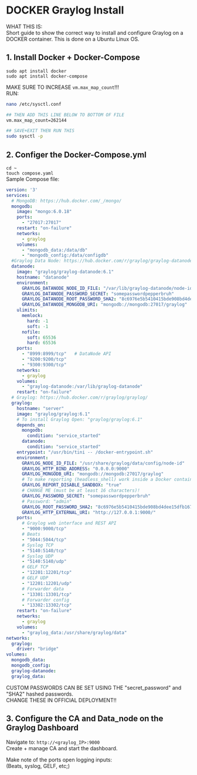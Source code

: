 # DOCKER Graylog Install #

WHAT THIS IS:  
Short guide to show the correct way to install and configure Graylog on a DOCKER container. This is done on a Ubuntu Linux OS. <br>


## 1. Install Docker + Docker-Compose ##

```sudo apt install docker ```  
```sudo apt install docker-compose```  

MAKE SURE TO INCREASE ```vm.max_map_count```!!!  
RUN:  
```bash
nano /etc/sysctl.conf

## THEN ADD THIS LINE BELOW TO BOTTOM OF FILE
vm.max_map_count=262144

## SAVE+EXIT THEN RUN THIS
sudo sysctl -p
```

## 2. Configer the Docker-Compose.yml ##

```cd ~```  
```touch compose.yaml```  
Sample Compose file:  
```yaml
version: '3'
services:
  # MongoDB: https://hub.docker.com/_/mongo/
  mongodb:
    image: "mongo:6.0.18"
    ports:
      - "27017:27017"
    restart: "on-failure"
    networks:
      - graylog
    volumes:
      - "mongodb_data:/data/db"
      - "mongodb_config:/data/configdb"
  #Graylog Data Node: https://hub.docker.com/r/graylog/graylog-datanode
  datanode:
    image: "graylog/graylog-datanode:6.1"
    hostname: "datanode"
    environment:
      GRAYLOG_DATANODE_NODE_ID_FILE: "/var/lib/graylog-datanode/node-id"
      GRAYLOG_DATANODE_PASSWORD_SECRET: "somepasswordpepperbruh"
      GRAYLOG_DATANODE_ROOT_PASSWORD_SHA2: "8c6976e5b5410415bde908bd4dee15dfb167a9c873fc4bb8a81f6f2ab448a918"
      GRAYLOG_DATANODE_MONGODB_URI: "mongodb://mongodb:27017/graylog"
    ulimits:
      memlock:
        hard: -1
        soft: -1
      nofile:
        soft: 65536
        hard: 65536
    ports:
      - "8999:8999/tcp"   # DataNode API
      - "9200:9200/tcp"
      - "9300:9300/tcp"
    networks:
      - graylog
    volumes:
      - "graylog-datanode:/var/lib/graylog-datanode"
    restart: "on-failure"
  # Graylog: https://hub.docker.com/r/graylog/graylog/
  graylog:
    hostname: "server"
    image: "graylog/graylog:6.1"
    # To install Graylog Open: "graylog/graylog:6.1"
    depends_on:
      mongodb:
        condition: "service_started"
      datanode:
        condition: "service_started"
    entrypoint: "/usr/bin/tini -- /docker-entrypoint.sh"
    environment:
      GRAYLOG_NODE_ID_FILE: "/usr/share/graylog/data/config/node-id"
      GRAYLOG_HTTP_BIND_ADDRESS: "0.0.0.0:9000"
      GRAYLOG_MONGODB_URI: "mongodb://mongodb:27017/graylog"
      # To make reporting (headless_shell) work inside a Docker container
      GRAYLOG_REPORT_DISABLE_SANDBOX: "true"
      # CHANGE ME (must be at least 16 characters)!
      GRAYLOG_PASSWORD_SECRET: "somepasswordpepperbruh"
      # Password: "admin"
      GRAYLOG_ROOT_PASSWORD_SHA2: "8c6976e5b5410415bde908bd4dee15dfb167a9c873fc4bb8a81f6f2ab448a918"
      GRAYLOG_HTTP_EXTERNAL_URI: "http://127.0.0.1:9000/"
    ports:
      # Graylog web interface and REST API
      - "9000:9000/tcp"
      # Beats
      - "5044:5044/tcp"
      # Syslog TCP
      - "5140:5140/tcp"
      # Syslog UDP
      - "5140:5140/udp"
      # GELF TCP
      - "12201:12201/tcp"
      # GELF UDP
      - "12201:12201/udp"
      # Forwarder data
      - "13301:13301/tcp"
      # Forwarder config
      - "13302:13302/tcp"
    restart: "on-failure"
    networks:
      - graylog
    volumes:
      - "graylog_data:/usr/share/graylog/data"
networks:
  graylog:
    driver: "bridge"
volumes:
  mongodb_data:
  mongodb_config:
  graylog-datanode:
  graylog_data:
```

CUSTOM PASSWORDS CAN BE SET USING THE "secret_password" and "SHA2" hashed passwords. <br>
CHANGE THESE IN OFFICIAL DEPLOYMENT!!

## 3. Configure the CA and Data_node on the Graylog Dashboard ##

Navigate to: ```http://<graylog_IP>:9000```  
Create + manage CA and start the dashboard. 

Make note of the ports open logging inputs:  
(Beats, syslog, GELF, etc;)